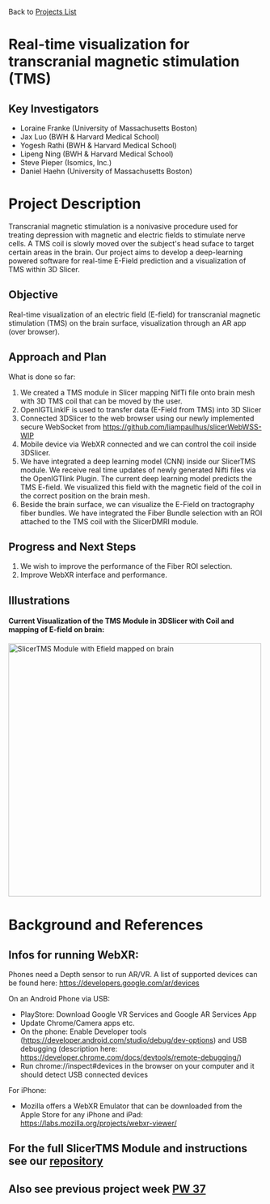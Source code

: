 Back to [Projects List](../../README.md#ProjectsList)

# Real-time visualization for transcranial magnetic stimulation (TMS)

## Key Investigators

- Loraine Franke (University of Massachusetts Boston)
- Jax Luo (BWH & Harvard Medical School)
- Yogesh Rathi (BWH & Harvard Medical School)
- Lipeng Ning (BWH & Harvard Medical School)
- Steve Pieper (Isomics, Inc.)
- Daniel Haehn (University of Massachusetts Boston)

# Project Description

Transcranial magnetic stimulation is a nonivasive procedure used for treating depression with magnetic and electric fields to stimulate nerve cells. 
A TMS coil is slowly moved over the subject's head suface to target certain areas in the brain. 
Our project aims to develop a deep-learning powered software for real-time E-Field prediction and a visualization of TMS within 3D Slicer.

## Objective

Real-time visualization of an electric field (E-field) for transcranial magnetic stimulation (TMS) on the brain surface, visualization through an AR app (over browser).

## Approach and Plan
What is done so far: 
1. We created a TMS module in Slicer mapping NifTi file onto brain mesh with 3D TMS coil that can be moved by the user.
2. OpenIGTLinkIF is used to transfer data (E-Field from TMS) into 3D Slicer
3. Connected 3DSlicer to the web browser using our newly implemented secure WebSocket from https://github.com/liampaulhus/slicerWebWSS-WIP
4. Mobile device via WebXR connected and we can control the coil inside 3DSlicer.
5. We have integrated a deep learning model (CNN) inside our SlicerTMS module. We receive real time updates of newly generated Nifti files via the OpenIGTlink Plugin. The current deep learning model predicts the TMS E-field. We visualized this field with the magnetic field of the coil in the correct position on the brain mesh.
6. Beside the brain surface, we can visualize the E-Field on tractography fiber bundles. We have integrated the Fiber Bundle selection with an ROI attached to the TMS coil with the SlicerDMRI module.

## Progress and Next Steps

1. We wish to improve the performance of the Fiber ROI selection.
2. Improve WebXR interface and performance.


## Illustrations

####  Current Visualization of the TMS Module in 3DSlicer with Coil and mapping of E-field on brain:

<img src="https://user-images.githubusercontent.com/38534852/204691744-c2ee8451-7f4c-40c3-83a5-c2fd0103f0a7.gif" width="500" alt="SlicerTMS Module with Efield mapped on brain">


# Background and References

<!-- This project is related to: ../SlicerTMS_E-field -->

## Infos for running WebXR:

Phones need a Depth sensor to run AR/VR. A list of supported devices can be found here: https://developers.google.com/ar/devices

On an Android Phone via USB: 
- PlayStore: Download Google VR Services and Google AR Services App
- Update Chrome/Camera apps etc.
- On the phone: Enable Developer tools (https://developer.android.com/studio/debug/dev-options) and USB debugging (description here: https://developer.chrome.com/docs/devtools/remote-debugging/)
- Run chrome://inspect#devices in the browser on your computer and it should detect USB connected devices

For iPhone: 
- Mozilla offers a WebXR Emulator that can be downloaded from the Apple Store for any iPhone and iPad: https://labs.mozilla.org/projects/webxr-viewer/

## For the full SlicerTMS Module and instructions see our [repository](https://github.com/lorifranke/SlicerTMS)

## Also see previous project week [PW 37](https://github.com/NA-MIC/ProjectWeek/tree/master/PW37_2022_Virtual/Projects/SlicerTMS)

<!-- vtkProbeFilter: https://vtk.org/doc/nightly/html/classvtkProbeFilter.html
Moving fiducials with CPYY: https://gist.github.com/pieper/f9da3e0a73c70981b48d0747132526d5

Measure rendering time in 3D Slicer:
1. Getting renderer: https://slicer.readthedocs.io/en/latest/developer_guide/script_repository.html#access-vtk-views-renderers-and-cameras
2. Then applying renderer.GetLastRenderTimeInSeconds()
